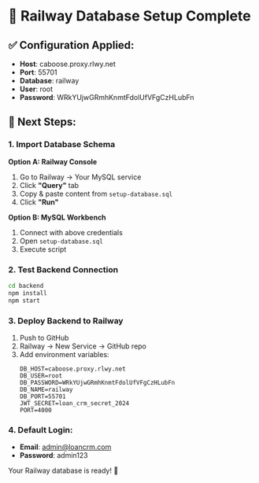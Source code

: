 # 🚂 Railway Database Setup Complete

## ✅ Configuration Applied:
- **Host**: caboose.proxy.rlwy.net
- **Port**: 55701
- **Database**: railway
- **User**: root
- **Password**: WRkYUjwGRmhKnmtFdolUfVFgCzHLubFn

## 🔧 Next Steps:

### 1. Import Database Schema
**Option A: Railway Console**
1. Go to Railway → Your MySQL service
2. Click **"Query"** tab
3. Copy & paste content from `setup-database.sql`
4. Click **"Run"**

**Option B: MySQL Workbench**
1. Connect with above credentials
2. Open `setup-database.sql`
3. Execute script

### 2. Test Backend Connection
```bash
cd backend
npm install
npm start
```

### 3. Deploy Backend to Railway
1. Push to GitHub
2. Railway → New Service → GitHub repo
3. Add environment variables:
   ```
   DB_HOST=caboose.proxy.rlwy.net
   DB_USER=root
   DB_PASSWORD=WRkYUjwGRmhKnmtFdolUfVFgCzHLubFn
   DB_NAME=railway
   DB_PORT=55701
   JWT_SECRET=loan_crm_secret_2024
   PORT=4000
   ```

### 4. Default Login:
- **Email**: admin@loancrm.com
- **Password**: admin123

Your Railway database is ready! 🎉